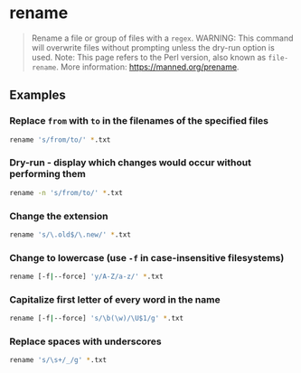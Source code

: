 # rename

> Rename a file or group of files with a `regex`. WARNING: This command will overwrite files without prompting unless the dry-run option is used. Note: This page refers to the Perl version, also known as `file-rename`. More information: <https://manned.org/prename>.

## Examples

### Replace `from` with `to` in the filenames of the specified files

```bash
rename 's/from/to/' *.txt
```

### Dry-run - display which changes would occur without performing them

```bash
rename -n 's/from/to/' *.txt
```

### Change the extension

```bash
rename 's/\.old$/\.new/' *.txt
```

### Change to lowercase (use `-f` in case-insensitive filesystems)

```bash
rename [-f|--force] 'y/A-Z/a-z/' *.txt
```

### Capitalize first letter of every word in the name

```bash
rename [-f|--force] 's/\b(\w)/\U$1/g' *.txt
```

### Replace spaces with underscores

```bash
rename 's/\s+/_/g' *.txt
```

